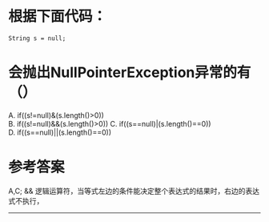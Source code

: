 # 根据下面代码：
```
String s = null;
```
# 会抛出NullPointerException异常的有（）

A. if((s!=null)&(s.length()>0))    
B. if((s!=null)&&(s.length()>0)) 
C. if((s==null)|(s.length()==0))     
D. if((s==null)||(s.length()==0)) 


# 参考答案

A,C;
&& 逻辑运算符，当等式左边的条件能决定整个表达式的结果时，右边的表达式不执行，

---